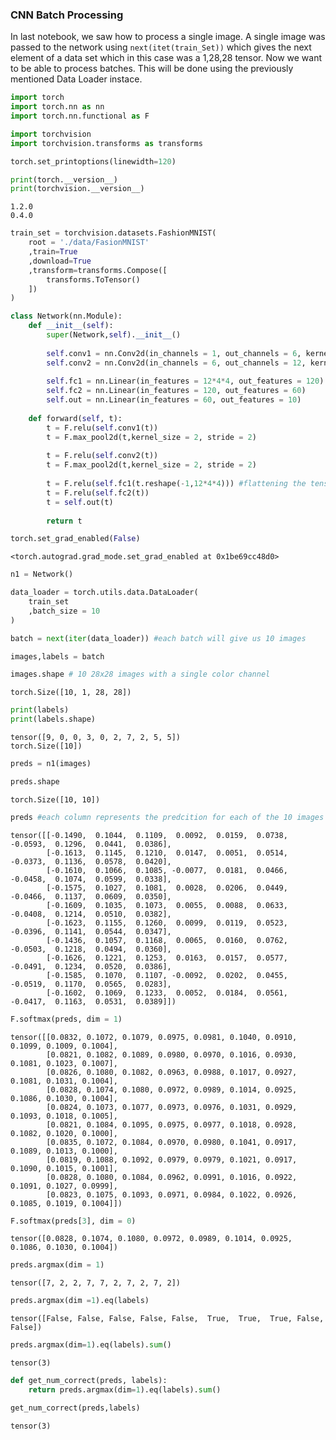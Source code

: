 
### CNN Batch Processing

In last notebook, we saw how to process a single image. A single image was passed to the network using `next(itet(train_Set))` which gives the next element of a data set which in this case was a 1,28,28 tensor. Now we want to be able to process batches. This will be done using the previously mentioned Data Loader instace.


```python
import torch 
import torch.nn as nn
import torch.nn.functional as F

import torchvision
import torchvision.transforms as transforms

torch.set_printoptions(linewidth=120)
```


```python
print(torch.__version__)
print(torchvision.__version__)
```

    1.2.0
    0.4.0
    


```python
train_set = torchvision.datasets.FashionMNIST(
    root = './data/FasionMNIST'
    ,train=True
    ,download=True
    ,transform=transforms.Compose([
        transforms.ToTensor()
    ])
)
```


```python
class Network(nn.Module):
    def __init__(self):
        super(Network,self).__init__()
        
        self.conv1 = nn.Conv2d(in_channels = 1, out_channels = 6, kernel_size = 5)
        self.conv2 = nn.Conv2d(in_channels = 6, out_channels = 12, kernel_size = 5)
        
        self.fc1 = nn.Linear(in_features = 12*4*4, out_features = 120)
        self.fc2 = nn.Linear(in_features = 120, out_features = 60)
        self.out = nn.Linear(in_features = 60, out_features = 10)
        
    def forward(self, t):
        t = F.relu(self.conv1(t))
        t = F.max_pool2d(t,kernel_size = 2, stride = 2)
        
        t = F.relu(self.conv2(t))
        t = F.max_pool2d(t,kernel_size = 2, stride = 2)
        
        t = F.relu(self.fc1(t.reshape(-1,12*4*4))) #flattening the tensor
        t = F.relu(self.fc2(t))
        t = self.out(t) 
        
        return t
```


```python
torch.set_grad_enabled(False)
```




    <torch.autograd.grad_mode.set_grad_enabled at 0x1be69cc48d0>




```python
n1 = Network()
```


```python
data_loader = torch.utils.data.DataLoader(
    train_set
    ,batch_size = 10
)
```


```python
batch = next(iter(data_loader)) #each batch will give us 10 images
```


```python
images,labels = batch
```


```python
images.shape # 10 28x28 images with a single color channel 
```




    torch.Size([10, 1, 28, 28])




```python
print(labels)
print(labels.shape)
```

    tensor([9, 0, 0, 3, 0, 2, 7, 2, 5, 5])
    torch.Size([10])
    


```python
preds = n1(images)
```


```python
preds.shape
```




    torch.Size([10, 10])




```python
preds #each column represents the predcition for each of the 10 images
```




    tensor([[-0.1490,  0.1044,  0.1109,  0.0092,  0.0159,  0.0738, -0.0593,  0.1296,  0.0441,  0.0386],
            [-0.1613,  0.1145,  0.1210,  0.0147,  0.0051,  0.0514, -0.0373,  0.1136,  0.0578,  0.0420],
            [-0.1610,  0.1066,  0.1085, -0.0077,  0.0181,  0.0466, -0.0458,  0.1074,  0.0599,  0.0338],
            [-0.1575,  0.1027,  0.1081,  0.0028,  0.0206,  0.0449, -0.0466,  0.1137,  0.0609,  0.0350],
            [-0.1609,  0.1035,  0.1073,  0.0055,  0.0088,  0.0633, -0.0408,  0.1214,  0.0510,  0.0382],
            [-0.1623,  0.1155,  0.1260,  0.0099,  0.0119,  0.0523, -0.0396,  0.1141,  0.0544,  0.0347],
            [-0.1436,  0.1057,  0.1168,  0.0065,  0.0160,  0.0762, -0.0503,  0.1218,  0.0494,  0.0360],
            [-0.1626,  0.1221,  0.1253,  0.0163,  0.0157,  0.0577, -0.0491,  0.1234,  0.0520,  0.0386],
            [-0.1585,  0.1070,  0.1107, -0.0092,  0.0202,  0.0455, -0.0519,  0.1170,  0.0565,  0.0283],
            [-0.1602,  0.1069,  0.1233,  0.0052,  0.0184,  0.0561, -0.0417,  0.1163,  0.0531,  0.0389]])




```python
F.softmax(preds, dim = 1)
```




    tensor([[0.0832, 0.1072, 0.1079, 0.0975, 0.0981, 0.1040, 0.0910, 0.1099, 0.1009, 0.1004],
            [0.0821, 0.1082, 0.1089, 0.0980, 0.0970, 0.1016, 0.0930, 0.1081, 0.1023, 0.1007],
            [0.0826, 0.1080, 0.1082, 0.0963, 0.0988, 0.1017, 0.0927, 0.1081, 0.1031, 0.1004],
            [0.0828, 0.1074, 0.1080, 0.0972, 0.0989, 0.1014, 0.0925, 0.1086, 0.1030, 0.1004],
            [0.0824, 0.1073, 0.1077, 0.0973, 0.0976, 0.1031, 0.0929, 0.1093, 0.1018, 0.1005],
            [0.0821, 0.1084, 0.1095, 0.0975, 0.0977, 0.1018, 0.0928, 0.1082, 0.1020, 0.1000],
            [0.0835, 0.1072, 0.1084, 0.0970, 0.0980, 0.1041, 0.0917, 0.1089, 0.1013, 0.1000],
            [0.0819, 0.1088, 0.1092, 0.0979, 0.0979, 0.1021, 0.0917, 0.1090, 0.1015, 0.1001],
            [0.0828, 0.1080, 0.1084, 0.0962, 0.0991, 0.1016, 0.0922, 0.1091, 0.1027, 0.0999],
            [0.0823, 0.1075, 0.1093, 0.0971, 0.0984, 0.1022, 0.0926, 0.1085, 0.1019, 0.1004]])




```python
F.softmax(preds[3], dim = 0)
```




    tensor([0.0828, 0.1074, 0.1080, 0.0972, 0.0989, 0.1014, 0.0925, 0.1086, 0.1030, 0.1004])




```python
preds.argmax(dim = 1)
```




    tensor([7, 2, 2, 7, 7, 2, 7, 2, 7, 2])




```python
preds.argmax(dim =1).eq(labels)
```




    tensor([False, False, False, False, False,  True,  True,  True, False, False])




```python
preds.argmax(dim=1).eq(labels).sum()
```




    tensor(3)




```python
def get_num_correct(preds, labels):
    return preds.argmax(dim=1).eq(labels).sum()
```


```python
get_num_correct(preds,labels)
```




    tensor(3)




```python

```
